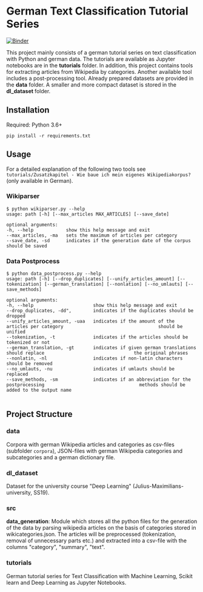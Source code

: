# German Text Classification Tutorial Series

[![Binder](http://mybinder.org/badge_logo.svg)](https://hub.gke.mybinder.org/user/papajan3000-ger-ssification_nlp-xyvv13xg/tree)


This project mainly consists of a german tutorial series on text classification with Python and german data. The tutorials are available as Jupyter notebooks are in the <b>tutorials</b> folder. In addition, this project contains tools for extracting articles from Wikipedia by categories. Another available tool includes a post-processing tool. Already prepared datasets are provided in the <b>data</b> folder. A smaller and more compact dataset is stored in the <b> dl_dataset </b> folder.

## Installation

Required: Python 3.6+

```pip install -r requirements.txt```

## Usage

For a detailed explanation of the following two tools see `tutorials/Zusatzkapitel - Wie baue ich mein eigenes Wikipediakorpus?` (only available in German).

### Wikiparser
```
$ python wikiparser.py --help
usage: path [-h] [--max_articles MAX_ARTICLES] [--save_date]

optional arguments:
-h, --help            show this help message and exit
--max_articles, -ma   sets the maximum of articles per category
--save_date, -sd      indicates if the generation date of the corpus should be saved

```

### Data Postprocess
```
$ python data_postprocess.py --help
usage: path [-h] [--drop_duplicates] [--unify_articles_amount] [--tokenization] [--german_translation] [--nonlation] [--no_umlauts] [--save_methods]

optional arguments:
-h, --help                      show this help message and exit
--drop_duplicates, -dd",        indicates if the duplicates should be dropped
--unify_articles_amount, -uaa   indicates if the amount of the articles per category                                   should be unified
--tokenization, -t              indicates if the articles should be tokenized or not
--german_translation, -gt       indicates if given german translations should replace                                 the original phrases
--nonlatin, -nl                 indicates if non-latin characters should be removed
--no_umlauts, -nu               indicates if umlauts should be replaced
--save_methods, -sm             indicates if an abbreviation for the postprocessing                                   methods should be added to the output name
    
```

## Project Structure

### data

Corpora with german Wikipedia articles and categories as csv-files (subfolder `corpora`), JSON-files with german Wikipedia categories and subcategories and a german dictionary file.

### dl_dataset

Dataset for the university course "Deep Learning" (Julius-Maximilians-university, SS19).

### src

<b>data_generation</b>: Module which stores all the python files for the generation of the data by parsing wikipedia articles on the basis of categories stored in wikicategories.json. The articles will be preprocessed (tokenization, removal of unnecessary parts etc.) and extracted into a csv-file with the columns "category", "summary", "text".

### tutorials

German tutorial series for Text Classification with Machine Learning, Scikit learn and Deep Learning as Jupyter Notebooks.
